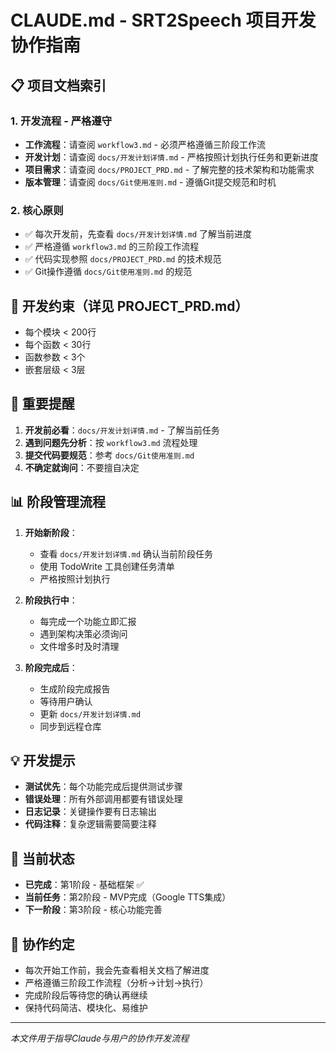 # CLAUDE.md - SRT2Speech 项目开发协作指南

## 📋 项目文档索引

### 1. 开发流程 - 严格遵守
- **工作流程**：请查阅 `workflow3.md` - 必须严格遵循三阶段工作流
- **开发计划**：请查阅 `docs/开发计划详情.md` - 严格按照计划执行任务和更新进度
- **项目需求**：请查阅 `docs/PROJECT_PRD.md` - 了解完整的技术架构和功能需求
- **版本管理**：请查阅 `docs/Git使用准则.md` - 遵循Git提交规范和时机

### 2. 核心原则
- ✅ 每次开发前，先查看 `docs/开发计划详情.md` 了解当前进度
- ✅ 严格遵循 `workflow3.md` 的三阶段工作流程
- ✅ 代码实现参照 `docs/PROJECT_PRD.md` 的技术规范
- ✅ Git操作遵循 `docs/Git使用准则.md` 的规范

## 🎯 开发约束（详见 PROJECT_PRD.md）
- 每个模块 < 200行
- 每个函数 < 30行
- 函数参数 < 3个
- 嵌套层级 < 3层

## 🚨 重要提醒
1. **开发前必看**：`docs/开发计划详情.md` - 了解当前任务
2. **遇到问题先分析**：按 `workflow3.md` 流程处理
3. **提交代码要规范**：参考 `docs/Git使用准则.md`
4. **不确定就询问**：不要擅自决定

## 📊 阶段管理流程
1. **开始新阶段**：
   - 查看 `docs/开发计划详情.md` 确认当前阶段任务
   - 使用 TodoWrite 工具创建任务清单
   - 严格按照计划执行

2. **阶段执行中**：
   - 每完成一个功能立即汇报
   - 遇到架构决策必须询问
   - 文件增多时及时清理

3. **阶段完成后**：
   - 生成阶段完成报告
   - 等待用户确认
   - 更新 `docs/开发计划详情.md`
   - 同步到远程仓库

## 💡 开发提示
- **测试优先**：每个功能完成后提供测试步骤
- **错误处理**：所有外部调用都要有错误处理
- **日志记录**：关键操作要有日志输出
- **代码注释**：复杂逻辑需要简要注释

## 🔄 当前状态
- **已完成**：第1阶段 - 基础框架 ✅
- **当前任务**：第2阶段 - MVP完成（Google TTS集成）
- **下一阶段**：第3阶段 - 核心功能完善

## 📝 协作约定
- 每次开始工作前，我会先查看相关文档了解进度
- 严格遵循三阶段工作流程（分析→计划→执行）
- 完成阶段后等待您的确认再继续
- 保持代码简洁、模块化、易维护

---
*本文件用于指导Claude与用户的协作开发流程*